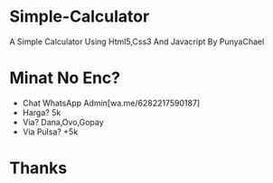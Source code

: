 # Simple-Calculator
A Simple Calculator Using Html5,Css3 And Javacript By PunyaChael




# Minat No Enc?
- Chat WhatsApp Admin[wa.me/6282217590187]
- Harga? 5k
- Via? Dana,Ovo,Gopay
- Via Pulsa? +5k

# Thanks
